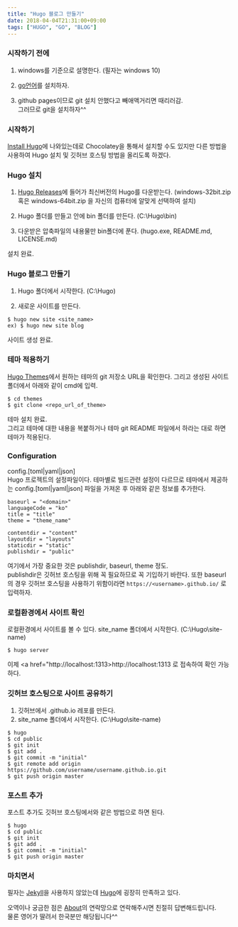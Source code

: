 ```yaml
---
title: "Hugo 블로그 만들기"
date: 2018-04-04T21:31:00+09:00
tags: ["HUGO", "GO", "BLOG"]
---
```


### 시작하기 전에

1. windows를 기준으로 설명한다. (필자는 windows 10)

2. <a href="https://golang.org/">go언어</a>를 설치하자.

3. github pages이므로 git 설치 안했다고 빼애액거리면 때리러감.<br>그러므로 git을 설치하자^^

### 시작하기

<a href="https://gohugo.io/getting-started/installing/">Install Hugo</a>에 나와있는데로 <a herf="https://chocolatey.org/">Chocolatey</a>을 통해서 설치할 수도 있지만 다른 방법을 사용하여 Hugo 설치 및 깃허브 호스팅 방법을 올리도록 하겠다.

### Hugo 설치

1. <a href="https://github.com/gohugoio/hugo/releases">Hugo Releases</a>에 들어가 최신버전의 Hugo를 다운받는다. (windows-32bit.zip 혹은 windows-64bit.zip 을 자신의 컴퓨터에 알맞게 선택하여 설치)

2. Hugo 폴더를 만들고 안에 bin 폴더를 만든다. (C:\Hugo\bin\)

3. 다운받은 압축파일의 내용물만 bin폴더에 푼다. (hugo.exe, README.md, LICENSE.md)

설치 완료.

### Hugo 블로그 만들기

1. Hugo 폴더에서 시작한다. (C:\Hugo\)

2. 새로운 사이트를 만든다.

```
$ hugo new site <site_name>
ex) $ hugo new site blog
```
사이트 생성 완료.

### 테마 적용하기

<a href="https://themes.gohugo.io/">Hugo Themes</a>에서 원하는 테마의 git 저장소 URL을 확인한다. 그리고 생성된 사이트 폴더에서 아래와 같이 cmd에 입력.

```
$ cd themes
$ git clone <repo_url_of_theme>
```
테마 설치 완료.<br>
그리고 테마에 대한 내용을 복붙하거나 테마 git README 파일에서 하라는 대로 하면 테마가 적용된다.

### Configuration

config.[toml|yaml|json]<br>
Hugo 프로젝트의 설정파일이다. 테마별로 빌드관련 설정이 다르므로 테마에서 제공하는 config.[toml|yaml|json] 파일을 가져온 후 아래와 같은 정보를 추가한다.

```
baseurl = "<domain>"
languageCode = "ko"
title = "title"
theme = "theme_name"

contentdir = "content"
layoutdir = "layouts"
staticdir = "static"
publishdir = "public"
```
여기에서 가장 중요한 것은 publishdir, baseurl, theme 정도.<br>
publishdir은 깃허브 호스팅을 위해 꼭 필요하므로 꼭 기입하기 바란다. 또한 baseurl의 경우 깃허브 호스팅을 사용하기 위함이라면 ```https://<username>.github.io/``` 로 입력하자.

### 로컬환경에서 사이트 확인

로컬환경에서 사이트를 볼 수 있다. site_name 폴더에서 시작한다. (C:\Hugo\site-name\)

```
$ hugo server
```

이제 <a href="http://localhost:1313>http://localhost:1313</a> 로 접속하여 확인 가능하다.

### 깃허브 호스팅으로 사이트 공유하기

1. 깃허브에서 <username>.github.io 레포를 만든다.
2. site_name 폴더에서 시작한다. (C:\Hugo\site-name\)

```
$ hugo
$ cd public
$ git init
$ git add .
$ git commit -m "initial"
$ git remote add origin https://github.com/username/username.github.io.git
$ git push origin master
```

### 포스트 추가

포스트 추가도 깃허브 호스팅에서와 같은 방법으로 하면 된다.
```
$ hugo
$ cd public
$ git init
$ git add .
$ git commit -m "initial"
$ git push origin master
```

### 마치면서

필자는 <a href="https://jekyllrb.com/">Jekyll</a>을 사용하지 않았는데 <a href="https://gohugo.io/">Hugo</a>에 굉장히 만족하고 있다.

오역이나 궁금한 점은 <a href="https://taehoon02.github.io/about">About</a>의 연락망으로 연락해주시면 친절히 답변해드립니다.<br>물론 영어가 딸려서 한국분만 해당됩니다^^
